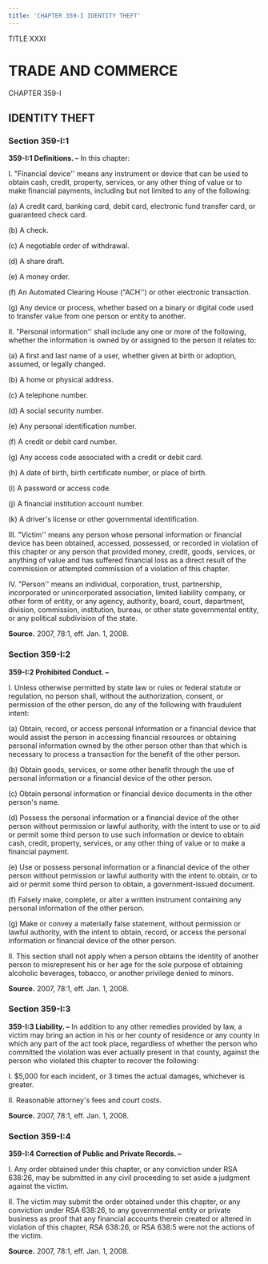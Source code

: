 ```yaml
---
title: 'CHAPTER 359-I IDENTITY THEFT'
---
```


TITLE XXXI
                                             
TRADE AND COMMERCE
==================

CHAPTER 359-I
                                             
IDENTITY THEFT
--------------

### Section 359-I:1

 **359-I:1 Definitions. –** In this chapter:
                                             
 I. "Financial device'' means any instrument or device that can be
used to obtain cash, credit, property, services, or any other thing of
value or to make financial payments, including but not limited to any of
the following:
                                             
 (a) A credit card, banking card, debit card, electronic fund
transfer card, or guaranteed check card.
                                             
 (b) A check.
                                             
 (c) A negotiable order of withdrawal.
                                             
 (d) A share draft.
                                             
 (e) A money order.
                                             
 (f) An Automated Clearing House ("ACH'') or other electronic
transaction.
                                             
 (g) Any device or process, whether based on a binary or digital
code used to transfer value from one person or entity to another.
                                             
 II. "Personal information'' shall include any one or more of the
following, whether the information is owned by or assigned to the person
it relates to:
                                             
 (a) A first and last name of a user, whether given at birth or
adoption, assumed, or legally changed.
                                             
 (b) A home or physical address.
                                             
 (c) A telephone number.
                                             
 (d) A social security number.
                                             
 (e) Any personal identification number.
                                             
 (f) A credit or debit card number.
                                             
 (g) Any access code associated with a credit or debit card.
                                             
 (h) A date of birth, birth certificate number, or place of
birth.
                                             
 (i) A password or access code.
                                             
 (j) A financial institution account number.
                                             
 (k) A driver's license or other governmental identification.
                                             
 III. "Victim'' means any person whose personal information or
financial device has been obtained, accessed, possessed, or recorded in
violation of this chapter or any person that provided money, credit,
goods, services, or anything of value and has suffered financial loss as
a direct result of the commission or attempted commission of a violation
of this chapter.
                                             
 IV. "Person'' means an individual, corporation, trust, partnership,
incorporated or unincorporated association, limited liability company,
or other form of entity, or any agency, authority, board, court,
department, division, commission, institution, bureau, or other state
governmental entity, or any political subdivision of the state.

**Source.** 2007, 78:1, eff. Jan. 1, 2008.

### Section 359-I:2

 **359-I:2 Prohibited Conduct. –**
                                             
 I. Unless otherwise permitted by state law or rules or federal
statute or regulation, no person shall, without the authorization,
consent, or permission of the other person, do any of the following with
fraudulent intent:
                                             
 (a) Obtain, record, or access personal information or a financial
device that would assist the person in accessing financial resources or
obtaining personal information owned by the other person other than that
which is necessary to process a transaction for the benefit of the other
person.
                                             
 (b) Obtain goods, services, or some other benefit through the use
of personal information or a financial device of the other person.
                                             
 (c) Obtain personal information or financial device documents in
the other person's name.
                                             
 (d) Possess the personal information or a financial device of the
other person without permission or lawful authority, with the intent to
use or to aid or permit some third person to use such information or
device to obtain cash, credit, property, services, or any other thing of
value or to make a financial payment.
                                             
 (e) Use or possess personal information or a financial device of
the other person without permission or lawful authority with the intent
to obtain, or to aid or permit some third person to obtain, a
government-issued document.
                                             
 (f) Falsely make, complete, or alter a written instrument
containing any personal information of the other person.
                                             
 (g) Make or convey a materially false statement, without
permission or lawful authority, with the intent to obtain, record, or
access the personal information or financial device of the other
person.
                                             
 II. This section shall not apply when a person obtains the identity
of another person to misrepresent his or her age for the sole purpose of
obtaining alcoholic beverages, tobacco, or another privilege denied to
minors.

**Source.** 2007, 78:1, eff. Jan. 1, 2008.

### Section 359-I:3

 **359-I:3 Liability. –** In addition to any other remedies provided
by law, a victim may bring an action in his or her county of residence
or any county in which any part of the act took place, regardless of
whether the person who committed the violation was ever actually present
in that county, against the person who violated this chapter to recover
the following:
                                             
 I. 
                                             $5,000 for each incident, or 3 times the actual damages,
whichever is greater.
                                             
 II. Reasonable attorney's fees and court costs.

**Source.** 2007, 78:1, eff. Jan. 1, 2008.

### Section 359-I:4

 **359-I:4 Correction of Public and Private Records. –**
                                             
 I. Any order obtained under this chapter, or any conviction under
RSA 638:26, may be submitted in any civil proceeding to set aside a
judgment against the victim.
                                             
 II. The victim may submit the order obtained under this chapter, or
any conviction under RSA 638:26, to any governmental entity or private
business as proof that any financial accounts therein created or altered
in violation of this chapter, RSA 638:26, or RSA 638:5 were not the
actions of the victim.

**Source.** 2007, 78:1, eff. Jan. 1, 2008.
